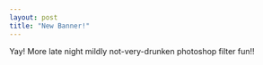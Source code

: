 ```yaml
---
layout: post
title: "New Banner!"
---
```

Yay! More late night mildly not-very-drunken photoshop filter fun!!

